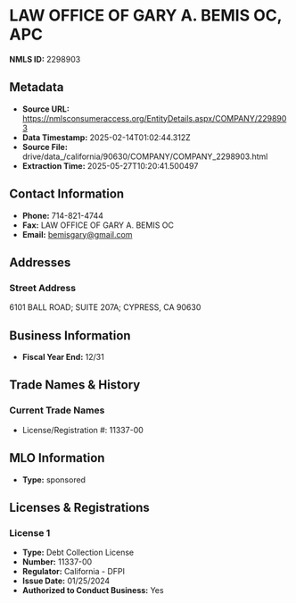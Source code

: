 # LAW OFFICE OF GARY A. BEMIS OC, APC

**NMLS ID:** 2298903

## Metadata
- **Source URL:** https://nmlsconsumeraccess.org/EntityDetails.aspx/COMPANY/2298903
- **Data Timestamp:** 2025-02-14T01:02:44.312Z
- **Source File:** drive/data_/california/90630/COMPANY/COMPANY_2298903.html
- **Extraction Time:** 2025-05-27T10:20:41.500497

## Contact Information
- **Phone:** 714-821-4744
- **Fax:** LAW OFFICE OF GARY A. BEMIS OC
- **Email:** bemisgary@gmail.com

## Addresses
### Street Address
6101 BALL ROAD; SUITE 207A; CYPRESS, CA 90630

## Business Information
- **Fiscal Year End:** 12/31

## Trade Names & History
### Current Trade Names
- License/Registration #: 11337-00

## MLO Information
- **Type:** sponsored

## Licenses & Registrations

### License 1
- **Type:** Debt Collection License
- **Number:** 11337-00
- **Regulator:** California - DFPI
- **Issue Date:** 01/25/2024
- **Authorized to Conduct Business:** Yes
